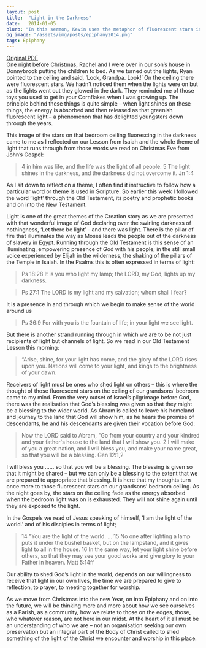 ```yaml
---
layout: post
title:  "Light in the Darkness"
date:   2014-01-05
blurb: "In this sermon, Kevin uses the metaphor of fluorescent stars in the darkness to illustrate the theme of light in the Bible. He explores how light is not only a symbol of God's presence and guidance, but also a call for us to become channels of light ourselves. The sermon emphasizes the importance of receiving God's light in our lives and sharing it with others."
og_image: "/assets/img/posts/epiphany2014.png"
tags: Epiphany
---
```

[Original PDF](/assets/pdf/epiphany2014.pdf)    
One night before Christmas, Rachel and I were over in our son’s house in Donnybrook putting the children to bed. As we turned out the lights, Ryan pointed to the ceiling and said, ‘Look, Grandpa. Look!’ On the ceiling there were fluorescent stars. We hadn’t noticed them when the lights were on but as the lights went out they glowed in the dark. They reminded me of those toys you used to get in your Cornflakes when I was growing up. The principle behind these things is quite simple – when light shines on these things, the energy is absorbed and then released as that greenish fluorescent light – a phenomenon that has delighted youngsters down through the years.

This image of the stars on that bedroom ceiling fluorescing in the darkness came to me as I reflected on our Lesson from Isaiah and the whole theme of light that runs through from those words we read on Christmas Eve from John’s Gospel:

> 4 in him was life, and the life was the light of all people. 5 The light shines in the darkness, and the darkness did not overcome it. Jn 1:4

As I sit down to reflect on a theme, I often find it instructive to follow how a particular word or theme is used in Scripture. So earlier this week I followed the word ‘light’ through the Old Testament, its poetry and prophetic books and on into the New Testament.

Light is one of the great themes of the Creation story as we are presented with that wonderful image of God declaring over the swirling darkness of nothingness, ‘Let there be light’ – and there was light. There is the pillar of fire that illuminates the way as Moses leads the people out of the darkness of slavery in Egypt. Running through the Old Testament is this sense of an illuminating, empowering presence of God with his people; in the still small voice experienced by Elijah in the wilderness, the shaking of the pillars of the Temple in Isaiah. In the Psalms this is often expressed in terms of light:

> Ps 18:28 It is you who light my lamp; the LORD, my God, lights up my darkness.

> Ps 27:1 The LORD is my light and my salvation; whom shall I fear?

It is a presence in and through which we begin to make sense of the world around us

> Ps 36:9 For with you is the fountain of life; in your light we see light.

But there is another strand running through in which we are to be not just recipients of light but channels of light. So we read in our Old Testament Lesson this morning:

> “Arise, shine, for your light has come, and the glory of the LORD rises upon you. Nations will come to your light, and kings to the brightness of your dawn.

Receivers of light must be ones who shed light on others – this is where the thought of those fluorescent stars on the ceiling of our grandsons’ bedroom came to my mind. From the very outset of Israel’s pilgrimage before God, there was the realisation that God’s blessing was given so that they might be a blessing to the wider world. As Abram is called to leave his homeland and journey to the land that God will show him, as he hears the promise of descendants, he and his descendants are given their vocation before God:

> Now the LORD said to Abram, "Go from your country and your kindred and your father's house to the land that I will show you. 2 I will make of you a great nation, and I will bless you, and make your name great, so that you will be a blessing. Gen 12:1,2

I will bless you …… so that you will be a blessing. The blessing is given so that it might be shared – but we can only be a blessing to the extent that we are prepared to appropriate that blessing. It is here that my thoughts turn once more to those fluorescent stars on our grandsons’ bedroom ceiling. As the night goes by, the stars on the ceiling fade as the energy absorbed when the bedroom light was on is exhausted. They will not shine again until they are exposed to the light.

In the Gospels we read of Jesus speaking of himself, ‘I am the light of the world.’ and of his disciples in terms of light;

> 14 "You are the light of the world. … 15 No one after lighting a lamp puts it under the bushel basket, but on the lampstand, and it gives light to all in the house. 16 In the same way, let your light shine before others, so that they may see your good works and give glory to your Father in heaven. Matt 5:14ff

Our ability to shed God’s light in the world, depends on our willingness to receive that light in our own lives, the time we are prepared to give to reflection, to prayer, to meeting together for worship.

As we move from Christmas into the new Year, on into Epiphany and on into the future, we will be thinking more and more about how we see ourselves as a Parish, as a community, how we relate to those on the edges, those, who whatever reason, are not here in our midst. At the heart of it all must be an understanding of who we are – not an organisation seeking our own preservation but an integral part of the Body of Christ called to shed something of the light of the Christ we encounter and worship in this place.
